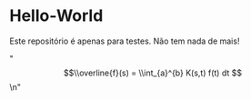 # Hello-World
Este repositório é apenas para testes. Não tem nada de mais!

"$$\\overline{f}(s) = \\int_{a}^{b} K(s,t) f(t) dt $$\n"
